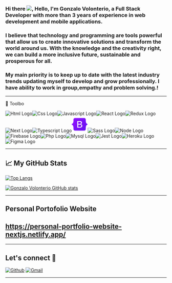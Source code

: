### Hi there <img src="https://raw.githubusercontent.com/MartinHeinz/MartinHeinz/master/wave.gif" width="30px">, Hello, I'm Gonzalo Volonterio, a Full Stack Developer with more than 3 years of experience in web development and mobile applications.
### I believe that technology and programming are tools powerful that allow us to create innovative solutions and transform the world around us. With the knowledge and the creativity right, we can build a more inclusive future, sustainable and prosperous for all. 
### My main priority is to keep up to date with the latest industry trends updating myself to develop and grow professionally. I have ability to work in group,empathy and problem solving.!

---

🧰 Toolbo

<img src="https://cdn.jsdelivr.net/gh/devicons/devicon/icons/html5/html5-original-wordmark.svg"  alt="Html Logo" width="50" height="50"/><img src="https://cdn.jsdelivr.net/gh/devicons/devicon/icons/css3/css3-original-wordmark.svg"  alt="Css Logo" width="50" height="50"/><img src="https://cdn.jsdelivr.net/gh/devicons/devicon/icons/javascript/javascript-original.svg" alt="Javascript Logo" width="50" height="50"/><img  src="https://cdn.jsdelivr.net/gh/devicons/devicon/icons/react/react-original-wordmark.svg" alt="React Logo" width="50" height="50"/><img  src="https://cdn.jsdelivr.net/gh/devicons/devicon/icons/redux/redux-original.svg"  alt="Redux Logo" width="50" height="50"/><img src="https://cdn.jsdelivr.net/gh/devicons/devicon/icons/nextjs/nextjs-original-wordmark.svg" alt="Next Logo" width="50" height="50"/><img src="https://cdn.jsdelivr.net/gh/devicons/devicon/icons/typescript/typescript-original.svg" alt="Typescript Logo" width="50" height="50"/><img src="https://github.com/devicons/devicon/blob/master/icons/bootstrap/bootstrap-original.svg" alt="Bootstrap Logo" width="50" height="50"/><img src="https://cdn.jsdelivr.net/gh/devicons/devicon/icons/sass/sass-original.svg" alt="Sass Logo" width="50" height="50"/><img src="https://cdn.jsdelivr.net/gh/devicons/devicon/icons/nodejs/nodejs-plain-wordmark.svg" alt="Node Logo" width="50" height="50"/><img src="https://cdn.jsdelivr.net/gh/devicons/devicon/icons/firebase/firebase-plain-wordmark.svg" alt="Firebase Logo" width="50" height="50"/><img src="https://cdn.jsdelivr.net/gh/devicons/devicon/icons/php/php-plain.svg" alt="Php Logo" width="50" height="50"/><img src="https://cdn.jsdelivr.net/gh/devicons/devicon/icons/mysql/mysql-original-wordmark.svg" alt="Mysql Logo" width="50" height="50"/><img src="https://cdn.jsdelivr.net/gh/devicons/devicon/icons/jest/jest-plain.svg"  alt="Jest Logo" width="50" height="50"/><img src="https://cdn.jsdelivr.net/gh/devicons/devicon/icons/heroku/heroku-plain-wordmark.svg" alt="Heroku Logo" width="50" height="50"/><img src="https://cdn.jsdelivr.net/gh/devicons/devicon/icons/figma/figma-original.svg" alt="Figma Logo" width="50" height="50"/>

---

## &#x1f4c8; My GitHub Stats

[![Top Langs](https://github-readme-stats.vercel.app/api/top-langs/?username=gonzalovolonterio&hide&theme=radical)](https://github.com/anuraghazra/github-readme-stats)

[![Gonzalo Volonterio GitHub stats](https://github-readme-stats.vercel.app/api?username=gonzalovolonterio&hide&theme=radical)](https://github.com/anuraghazra/github-readme-stats)

---

## Personal Portofolio Website

## https://personal-portfolio-website-nextjs.netlify.app/

---

##  Let's connect :speech_balloon:

[![Github](https://img.shields.io/badge/-Github-000?style=flat&logo=Github&logoColor=white)](https://github.com/GonzaloVolonterio)
[![Gmail](https://img.shields.io/badge/-Gmail-c14438?style=flat&logo=Gmail&logoColor=white)](mailto:volonteriogonzalo.dev@gmail.com)

---

<!--
**GonzaloVolonterio/GonzaloVolonterio** is a ✨ _special_ ✨ repository because its `README.md` (this file) appears on your GitHub profile.




Here are some ideas to get you started:

- 🔭 I’m currently working on ...
- 🌱 I’m currently learning ...
- 👯 I’m looking to collaborate on ...
- 🤔 I’m looking for help with ...
- 💬 Ask me about ...
- 📫 How to reach me: ...
- 😄 Pronouns: ...
- ⚡ Fun fact: ...

[![Linkedin](https://img.shields.io/badge/-LinkedIn-blue?style=flat&logo=Linkedin&logoColor=white)](https://www.linkedin.com/in/froldanzafra/)
-->
